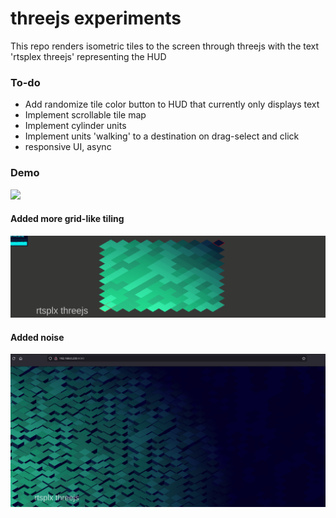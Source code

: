 # threejs experiments

This repo renders isometric tiles to the screen through threejs with the text 'rtsplex threejs' representing the HUD

### To-do
- Add randomize tile color button to HUD that currently only displays text
- Implement scrollable tile map
- Implement cylinder units
- Implement units 'walking' to a destination on drag-select and click
- responsive UI, async


### Demo

<img src="./docs/demo.gif" />


#### Added more grid-like tiling

<img src="./docs/grid-like-tiling.png" />


#### Added noise

<img src="./docs/noise.png" />

